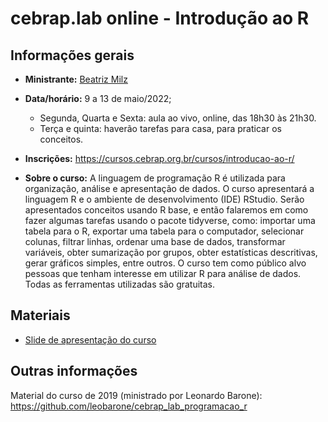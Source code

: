
<!-- README.md is generated from README.Rmd. Please edit that file -->

# cebrap.lab online - Introdução ao R

## Informações gerais

-   **Ministrante:** [Beatriz Milz](https://beatrizmilz.com/about/)

-   **Data/horário:** 9 a 13 de maio/2022;

    -   Segunda, Quarta e Sexta: aula ao vivo, online, das 18h30 às
        21h30.
    -   Terça e quinta: haverão tarefas para casa, para praticar os
        conceitos.

-   **Inscrições:**
    <https://cursos.cebrap.org.br/cursos/introducao-ao-r/>

-   **Sobre o curso:** A linguagem de programação R é utilizada para
    organização, análise e apresentação de dados. O curso apresentará a
    linguagem R e o ambiente de desenvolvimento (IDE) RStudio. Serão
    apresentados conceitos usando R base, e então falaremos em como
    fazer algumas tarefas usando o pacote tidyverse, como: importar uma
    tabela para o R, exportar uma tabela para o computador, selecionar
    colunas, filtrar linhas, ordenar uma base de dados, transformar
    variáveis, obter sumarização por grupos, obter estatísticas
    descritivas, gerar gráficos simples, entre outros. O curso tem como
    público alvo pessoas que tenham interesse em utilizar R para análise
    de dados. Todas as ferramentas utilizadas são gratuitas.

## Materiais

-   [Slide de apresentação do
    curso](https://beatrizmilz.github.io/cebrap-lab-intro-R-5-2022/slides/introducao-ao-curso.html#/)

## Outras informações

Material do curso de 2019 (ministrado por Leonardo Barone):
<https://github.com/leobarone/cebrap_lab_programacao_r>
